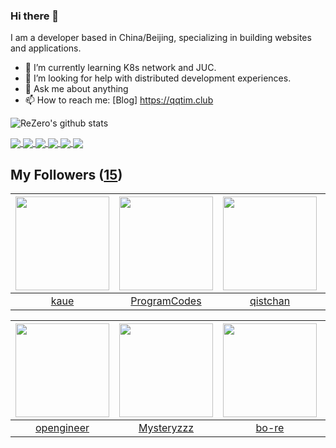 ### Hi there 👋

  I am a developer based in China/Beijing, specializing in building websites and applications.
  
  - 🌱 I’m currently learning K8s network and JUC.
  - 🤔 I’m looking for help with distributed development experiences.
  - 💬 Ask me about anything
  - 📫 How to reach me: [Blog] https://qqtim.club
  
  
  ![ReZero's github stats](https://github-readme-stats.vercel.app/api?username=rezeros&show_icons=true&title_color=fff&icon_color=79ff97&text_color=9f9f9f&bg_color=151515)
  
 
  <a href="https://github.com/rezeros/zit">
<img align="center" src="https://github-readme-stats.vercel.app/api/pin/?username=rezeros&repo=zit&title_color=fff&icon_color=79ff97&text_color=9f9f9f&bg_color=151515" />
  </a>
  <a href="https://github.com/rezeros/zerobox">
<img align="center" src="https://github-readme-stats.vercel.app/api/pin/?username=rezeros&repo=zerobox&title_color=fff&icon_color=79ff97&text_color=9f9f9f&bg_color=151515" />
  </a>
  <a href="https://github.com/rezeros/leetcode">
<img align="center" src="https://github-readme-stats.vercel.app/api/pin/?username=rezeros&repo=leetcode&title_color=fff&icon_color=79ff97&text_color=9f9f9f&bg_color=151515" />
  </a>
   <a href="https://github.com/rezeros/LLone">
<img align="center" src="https://github-readme-stats.vercel.app/api/pin/?username=rezeros&repo=LLone&title_color=fff&icon_color=79ff97&text_color=9f9f9f&bg_color=151515" />
  </a>

  <a href="https://github.com/rezeros">
<img align="center" src="https://github-readme-stats.vercel.app/api/top-langs/?username=rezeros&layout=compact&exclude_repo=rezeros,rezeros.github.io,blog-source&hide=css,html&langs_count=8" />
  </a>

 <a href="https://github.com/rezeros">
<img align="center" src="https://github-readme-stats.vercel.app/api/wakatime?username=rezeros" />
  </a>
  

## My Followers ([15](https://github.com/ReZeroS?tab=followers))

| <img src="https://avatars.githubusercontent.com/u/7304741?v=4" width="150" height="150" /> | <img src="https://avatars.githubusercontent.com/u/40146766?v=4" width="150" height="150" /> | <img src="https://avatars.githubusercontent.com/u/11344747?v=4" width="150" height="150" /> | <img src="https://avatars.githubusercontent.com/u/6508763?v=4" width="150" height="150" /> |
| :----------------------------------------------------------------------------------------: | :-----------------------------------------------------------------------------------------: | :-----------------------------------------------------------------------------------------: | :----------------------------------------------------------------------------------------: |
|                               [kaue](https://github.com/kaue)                              |                       [ProgramCodes](https://github.com/ProgramCodes)                       |                           [qistchan](https://github.com/qistchan)                           |                       [dalinhuang99](https://github.com/dalinhuang99)                      |

| <img src="https://avatars.githubusercontent.com/u/32831059?v=4" width="150" height="150" /> | <img src="https://avatars.githubusercontent.com/u/39089451?v=4" width="150" height="150" /> | <img src="https://avatars.githubusercontent.com/u/47686772?v=4" width="150" height="150" /> | <img src="https://avatars.githubusercontent.com/u/26834294?v=4" width="150" height="150" /> |
| :-----------------------------------------------------------------------------------------: | :-----------------------------------------------------------------------------------------: | :-----------------------------------------------------------------------------------------: | :-----------------------------------------------------------------------------------------: |
|                         [opengineer](https://github.com/opengineer)                         |                         [Mysteryzzz](https://github.com/Mysteryzzz)                         |                              [bo-re](https://github.com/bo-re)                              |                          [HeerKirov](https://github.com/HeerKirov)                          |